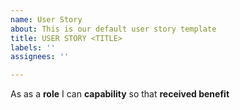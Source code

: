 ```yaml
---
name: User Story
about: This is our default user story template
title: USER STORY <TITLE>
labels: ''
assignees: ''

---
```


As as a **role** I can **capability** so that **received benefit**
